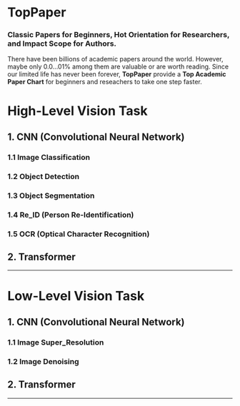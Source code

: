 # TopPaper
### Classic Papers for Beginners, Hot Orientation for Researchers, and Impact Scope for Authors.
There have been billions of academic papers around the world. However, maybe only 0.0...01\% among them are valuable or are worth reading. Since our limited life has never been forever, **TopPaper** provide a **Top Academic Paper Chart** for beginners and reseachers to take one step faster.

# High-Level Vision Task
## 1. CNN (Convolutional Neural Network)
### 1.1 Image Classification
### 1.2 Object Detection
### 1.3 Object Segmentation
### 1.4 Re_ID (Person Re-Identification)
### 1.5 OCR (Optical Character Recognition)
## 2. Transformer
---
# Low-Level Vision Task
## 1. CNN (Convolutional Neural Network)
### 1.1 Image Super_Resolution
### 1.2 Image Denoising
## 2. Transformer
---
